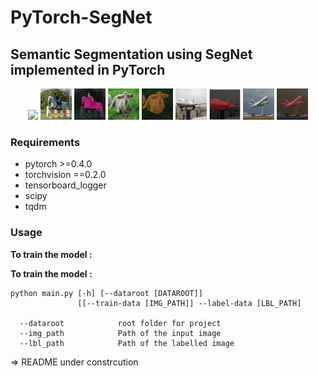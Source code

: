 # PyTorch-SegNet
## Semantic Segmentation using SegNet implemented in PyTorch

<p align="center">
<a href="https://www.youtube.com/watch?v=iXh9aCK3ubs" target="_blank"><img src="https://i.imgur.com/agvJOPF.gif" width="500"/></a>
<img src="images/i_3.jpg" width="50"/>
<img src="images/s3.png" width="50"/>
<img src="images/i_5.jpg" width="50"/>
<img src="images/s5.png" width="50"/>
<img src="images/i_0.jpg" width="50"/>
<img src="images/s0.png" width="50"/>
<img src="images/i_2.jpg" width="50"/>
<img src="images/s2.png" width="50"/>
</p>


### Requirements

* pytorch >=0.4.0
* torchvision ==0.2.0
* tensorboard_logger
* scipy
* tqdm

### Usage

**To train the model :**

**To train the model :**

```
python main.py [-h] [--dataroot [DATAROOT]]
               [[--train-data [IMG_PATH]] --label-data [LBL_PATH]
 
  --dataroot            root folder for project
  --img_path            Path of the input image
  --lbl_path            Path of the labelled image
```

=> README under constrcution